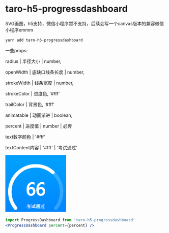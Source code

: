 # taro-h5-progressdashboard
SVG画图，h5支持，微信小程序暂不支持，后续会写一个canvas版本的兼容微信小程序emmm

```jsx
yarn add taro-h5-progressdashboard
```
一些props:

radius | 半径大小 | number,

openWidth | 底缺口线条长度 | number,

strokeWidth | 线条宽度 | number,

strokeColor | 进度色, '#fff'

trailColor | 背景色, '#fff'

animatable | 动画渐进 | boolean,

percent | 进度值 | number | 必传

text数字颜色 | '#fff'

textContent内容 | '#fff' | '考试通过'

![image](https://github.com/catXiaoXiao/taro-h5-progressDashboard/blob/master/ProgressDashboard/logo1.png)

```jsx
import ProgressDashboard from 'taro-h5-progressdashboard'
<ProgressDashboard percent={percent} />


